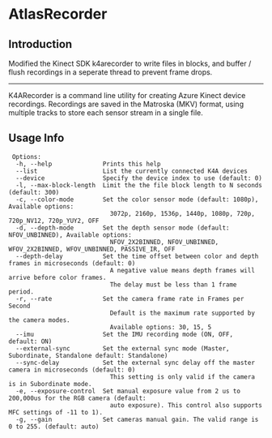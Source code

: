 # AtlasRecorder

## Introduction

Modified the Kinect SDK k4arecorder to write files in blocks, and buffer / flush recordings
in a seperate thread to prevent frame drops.

-----

K4ARecorder is a command line utility for creating Azure Kinect device recordings. Recordings are saved in the Matroska (MKV) format,
using multiple tracks to store each sensor stream in a single file.

## Usage Info

```
 Options:
  -h, --help              Prints this help
  --list                  List the currently connected K4A devices
  --device                Specify the device index to use (default: 0)
  -l, --max-block-length  Limit the the file block length to N seconds (default: 300)
  -c, --color-mode        Set the color sensor mode (default: 1080p), Available options:
                            3072p, 2160p, 1536p, 1440p, 1080p, 720p, 720p_NV12, 720p_YUY2, OFF
  -d, --depth-mode        Set the depth sensor mode (default: NFOV_UNBINNED), Available options:
                            NFOV_2X2BINNED, NFOV_UNBINNED, WFOV_2X2BINNED, WFOV_UNBINNED, PASSIVE_IR, OFF
  --depth-delay           Set the time offset between color and depth frames in microseconds (default: 0)
                            A negative value means depth frames will arrive before color frames.
                            The delay must be less than 1 frame period.
  -r, --rate              Set the camera frame rate in Frames per Second
                            Default is the maximum rate supported by the camera modes.
                            Available options: 30, 15, 5
  --imu                   Set the IMU recording mode (ON, OFF, default: ON)
  --external-sync         Set the external sync mode (Master, Subordinate, Standalone default: Standalone)
  --sync-delay            Set the external sync delay off the master camera in microseconds (default: 0)
                            This setting is only valid if the camera is in Subordinate mode.
  -e, --exposure-control  Set manual exposure value from 2 us to 200,000us for the RGB camera (default: 
                            auto exposure). This control also supports MFC settings of -11 to 1).
  -g, --gain              Set cameras manual gain. The valid range is 0 to 255. (default: auto)
```
